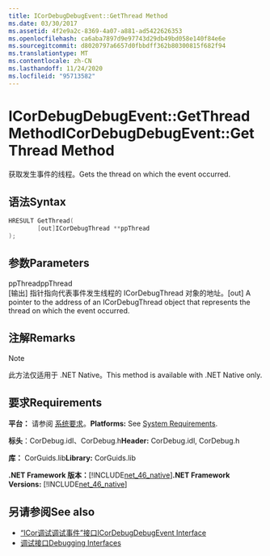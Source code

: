 ```yaml
---
title: ICorDebugDebugEvent::GetThread Method
ms.date: 03/30/2017
ms.assetid: 4f2e9a2c-8369-4a07-a881-ad5422626353
ms.openlocfilehash: ca6aba7897d9e97743d29db49bd058e140f84e6e
ms.sourcegitcommit: d8020797a6657d0fbbdff362b80300815f682f94
ms.translationtype: MT
ms.contentlocale: zh-CN
ms.lasthandoff: 11/24/2020
ms.locfileid: "95713582"
---
```

# <a name="icordebugdebugeventgetthread-method"></a><span data-ttu-id="8fcde-102">ICorDebugDebugEvent::GetThread Method</span><span class="sxs-lookup"><span data-stu-id="8fcde-102">ICorDebugDebugEvent::GetThread Method</span></span>

<span data-ttu-id="8fcde-103">获取发生事件的线程。</span><span class="sxs-lookup"><span data-stu-id="8fcde-103">Gets the thread on which the event occurred.</span></span>  
  
## <a name="syntax"></a><span data-ttu-id="8fcde-104">语法</span><span class="sxs-lookup"><span data-stu-id="8fcde-104">Syntax</span></span>  
  
```cpp  
HRESULT GetThread(  
        [out]ICorDebugThread **ppThread  
);  
```  
  
## <a name="parameters"></a><span data-ttu-id="8fcde-105">参数</span><span class="sxs-lookup"><span data-stu-id="8fcde-105">Parameters</span></span>  

 <span data-ttu-id="8fcde-106">ppThread</span><span class="sxs-lookup"><span data-stu-id="8fcde-106">ppThread</span></span>  
 <span data-ttu-id="8fcde-107">[输出] 指针指向代表事件发生线程的 ICorDebugThread 对象的地址。</span><span class="sxs-lookup"><span data-stu-id="8fcde-107">[out] A pointer to the address of an ICorDebugThread object that represents the thread on which the event occurred.</span></span>  
  
## <a name="remarks"></a><span data-ttu-id="8fcde-108">注解</span><span class="sxs-lookup"><span data-stu-id="8fcde-108">Remarks</span></span>  
  
> [!NOTE]
> <span data-ttu-id="8fcde-109">此方法仅适用于 .NET Native。</span><span class="sxs-lookup"><span data-stu-id="8fcde-109">This method is available with .NET Native only.</span></span>  
  
## <a name="requirements"></a><span data-ttu-id="8fcde-110">要求</span><span class="sxs-lookup"><span data-stu-id="8fcde-110">Requirements</span></span>  

 <span data-ttu-id="8fcde-111">**平台：** 请参阅 [系统要求](../../get-started/system-requirements.md)。</span><span class="sxs-lookup"><span data-stu-id="8fcde-111">**Platforms:** See [System Requirements](../../get-started/system-requirements.md).</span></span>  
  
 <span data-ttu-id="8fcde-112">**标头**：CorDebug.idl、CorDebug.h</span><span class="sxs-lookup"><span data-stu-id="8fcde-112">**Header:** CorDebug.idl, CorDebug.h</span></span>  
  
 <span data-ttu-id="8fcde-113">**库：** CorGuids.lib</span><span class="sxs-lookup"><span data-stu-id="8fcde-113">**Library:** CorGuids.lib</span></span>  
  
 <span data-ttu-id="8fcde-114">**.NET Framework 版本：**[!INCLUDE[net_46_native](../../../../includes/net-46-native-md.md)]</span><span class="sxs-lookup"><span data-stu-id="8fcde-114">**.NET Framework Versions:** [!INCLUDE[net_46_native](../../../../includes/net-46-native-md.md)]</span></span>  
  
## <a name="see-also"></a><span data-ttu-id="8fcde-115">另请参阅</span><span class="sxs-lookup"><span data-stu-id="8fcde-115">See also</span></span>

- [<span data-ttu-id="8fcde-116">“ICor调试调试事件”接口</span><span class="sxs-lookup"><span data-stu-id="8fcde-116">ICorDebugDebugEvent Interface</span></span>](icordebugdebugevent-interface.md)
- [<span data-ttu-id="8fcde-117">调试接口</span><span class="sxs-lookup"><span data-stu-id="8fcde-117">Debugging Interfaces</span></span>](debugging-interfaces.md)
